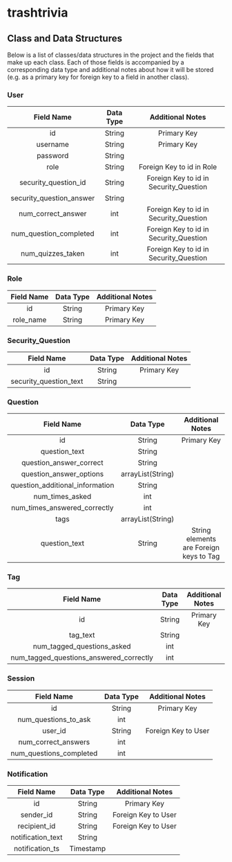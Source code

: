# trashtrivia

## Class and Data Structures

Below is a list of classes/data structures in the project and the fields that make up each class.  Each of those fields is accompanied by a corresponding data type and additional notes about how it will be stored (e.g. as a primary key for foreign key to a field in another class).

### User 
| Field Name   |      Data Type      |  Additional Notes |
|:----------:|:-------------:|:------:|
|  id  |   String  |  Primary Key  |
|  username  |   String  |  Primary Key  |
|  password  |   String  |    |
|  role  |   String  |  Foreign Key to id in Role  |
|  security_question_id  |   String  |  Foreign Key to id in Security_Question  |
|  security_question_answer  |   String  |    |
|  num_correct_answer  |   int  |  Foreign Key to id in Security_Question  |
|  num_question_completed  |   int  |  Foreign Key to id in Security_Question  |
|  num_quizzes_taken  |   int  |  Foreign Key to id in Security_Question  |

### Role 
| Field Name   |      Data Type      |  Additional Notes |
|:----------:|:-------------:|:------:|
|  id  |   String  |  Primary Key  |
|  role_name  |   String  |  Primary Key  |
    
### Security_Question
| Field Name   |      Data Type      |  Additional Notes |
|:----------:|:-------------:|:------:|
|  id  |   String  |  Primary Key  |
|  security_question_text  |   String  |    |

### Question
| Field Name   |      Data Type      |  Additional Notes |
|:----------:|:-------------:|:------:|
|  id  |   String  |  Primary Key  |
|  question_text  |   String  |    |
|  question_answer_correct  |   String  |    |
|  question_answer_options  |   arrayList(String)  |    |
|  question_additional_information  |   String  |    |
|  num_times_asked  |   int  |    |
|  num_times_answered_correctly  |   int  |    |
|  tags  |   arrayList(String)  |    |
|  question_text  |   String  |  String elements are Foreign keys to Tag  |

### Tag
| Field Name   |      Data Type      |  Additional Notes |
|:----------:|:-------------:|:------:|
|  id  |   String  |  Primary Key  |
|  tag_text  |   String  |    |
|  num_tagged_questions_asked  |   int  |    |
|  num_tagged_questions_answered_correctly  |   int  |    |
    
### Session
| Field Name   |      Data Type      |  Additional Notes |
|:----------:|:-------------:|:------:|
|  id  |   String  |  Primary Key  |
|  num_questions_to_ask  |   int  |    |
|  user_id  |   String  |  Foreign Key to User  |
|  num_correct_answers  |   int  |    |
|  num_questions_completed  |   int  |    |

### Notification
| Field Name   |      Data Type      |  Additional Notes |
|:----------:|:-------------:|:------:|
|  id  |   String  |  Primary Key  |
|  sender_id  |   String  |  Foreign Key to User  |
|  recipient_id  |   String  |  Foreign Key to User  |
|  notification_text  |   String  |    |
|  notification_ts  |   Timestamp  |    |

